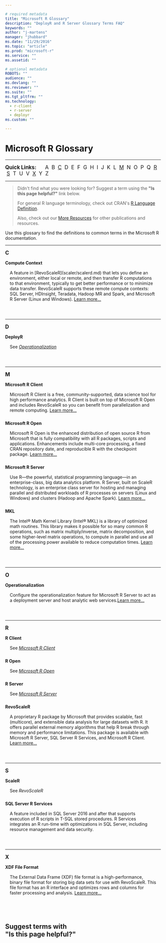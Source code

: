 ```yaml
---

# required metadata
title: "Microsoft R Glossary"
description: "DeployR and R Server Glossary Terms FAQ"
keywords: ""
author: "j-martens"
manager: "jhubbard"
ms.date: "11/29/2016"
ms.topic: "article"
ms.prod: "microsoft-r"
ms.service: ""
ms.assetid: ""

# optional metadata
ROBOTS: ""
audience: ""
ms.devlang: ""
ms.reviewer: ""
ms.suite: ""
ms.tgt_pltfrm: ""
ms.technology:
  - r-client
  - r-server  
  - deployr
ms.custom: ""

---
```


# Microsoft R Glossary

<hr>


<big>**Quick Links:** &nbsp;&nbsp;&nbsp;&nbsp;  A &nbsp;B &nbsp;[C](#C) &nbsp;D &nbsp;E &nbsp;F &nbsp;G &nbsp;H &nbsp;I &nbsp;J &nbsp;K &nbsp;L &nbsp;[M](#M) &nbsp;N &nbsp;O &nbsp;P &nbsp;Q &nbsp;[R](#R) &nbsp;[S](#S) &nbsp;T &nbsp;U &nbsp;V &nbsp;[X](#X) &nbsp;Y &nbsp;Z</big>

<hr>

>Didn't find what you were looking for?  Suggest a term using the **"Is this page helpful?"** link below.
>
>For general R language terminology, check out CRAN's [R Language Definition](https://cran.r-project.org/doc/manuals/r-release/R-lang.pdf).
>
>Also, check out our [More Resources](microsoft-r-more-resources.md) for other publications and resources.

Use this glossary to find the definitions to common terms in the Microsoft R documentation.

<!--
<br>

<a name="A"></a>
## A

<br>

<a name="B"></a>
## B

-->

<a name="C"></a>
<hr>
<big><b> C </b></big>

**Compute Context**
<div style="margin:15px; margin-bottom:25px;">A feature in [RevoScaleR](scaler/scalerd.md) that lets you define an environment, either local or remote, and then transfer R computations to that environment, typically to get better performance or to minimize data transfer. RevoScaleR supports these remote compute contexts: SQL Server, HDInsight, Teradata, Hadoop MR and Spark, and Microsoft R Server (Linux and Windows). <a href="scaler-distributed-computing.md">Learn more…</a></div>



<br>

<a name="D"></a>
<hr>
<big><b> D </b></big>

**DeployR**
<div style="margin:15px; margin-bottom:25px;">See <a href="#o16n"><i>Operationalization</i></a></div>



<!--
<br>

<a name="E"></a>
<hr>
<big><b> E </b></big>

**Term**

<br>

<a name="F"></a>
<hr>
<big><b> F </b></big>

**Term**

<br>

<a name="G"></a>
<hr>
<big><b> G </b></big>

**Term**


<br>

<a name="H"></a>
<hr>
<big><b> H </b></big>

<a name="hpa"></a>**High-performance analytics (HPA)**
<div style="margin:15px; margin-bottom:25px;">Refers to functions such as rxLinMod and other RevoScaleR analytics functions, that typically require less processing on a given chunk of data, but focus on efficiently feeding data to the cores by means of efficient disk I/O, threading, and data management in memory. <a href="scaler-user-guide-manage-threads.md" target=_blank>Learn more…</a></div>

<a name="hpc"></a>**High-performance computing (HPC)**
<div style="margin:15px; margin-bottom:25px;">Mechanisms such as rxExec, foreach, and rmpi that are CPU-centric, involving tremendous amounts of processing on relatively small amounts of data. They are optimized to share tasks among the various computing resources, but can be slowed if large amounts of data need to be transferred.</div>

<br>

<a name="I"></a>
<hr>
<big><b> I </b></big>

**Term**

<br>

<a name="J"></a>
<hr>
<big><b> J </b></big>

**Term**

<br>

<a name="K"></a>
<hr>
<big><b> K </b></big>

**Term**



<br>

<a name="L"></a>
<hr>
<big><b> L </b></big>

**Term**


-->

<br>

<a name="M"></a>
<hr>
<big><b> M </b></big>

<a name="mrc"></a>**Microsoft R Client**
<div style="margin:15px; margin-bottom:25px;">Microsoft R Client is a free, community-supported, data science tool for high performance analytics. R Client is built on top of Microsoft R Open and includes RevoScaleR so you can benefit from parallelization and remote computing. <a href="r-client.md">Learn more…</a></div>


<a name="mro"></a>**Microsoft R Open**
<div style="margin:15px; margin-bottom:25px;">Microsoft R Open is the enhanced distribution of open source R from Microsoft that is fully compatibility with all R packages, scripts and applications. Enhancements include multi-core processing, a fixed CRAN repository date, and reproducible R with the checkpoint package.  <a href="https://mran.microsoft.com/open/" target=_blank>Learn more…</a></div>


<a name="mrs"></a>**Microsoft R Server**
<div style="margin:15px; margin-bottom:25px;">Use R—the powerful, statistical programming language—in an enterprise-class, big data analytics platform. R Server, built on ScaleR technology, is an enterprise class server for hosting and managing parallel and distributed workloads of R processes on servers (Linux and Windows) and clusters (Hadoop and Apache Spark). <a href="rserver.md">Learn more…</a></div>


<a name="mkl"></a>**MKL**
<div style="margin:15px; margin-bottom:25px;">The Intel® Math Kernel Library (Intel® MKL) is a library of optimized math routines. This library makes it possible for so many common R operations, such as matrix multiply/inverse, matrix decomposition, and some higher-level matrix operations, to compute in parallel and use all of the processing power available to reduce computation times. <a href="https://mran.microsoft.com/documents/rro/multithread/">Learn more…</a></div>

<!--<br>

<a name="N"></a>
<hr>
<big><b> N</b></big>

**Term**

-->

<br>

<a name="O"></a>
<hr>
<big><b> O </b></big>

<a name="o16n"></a>**Operationalization**
<div style="margin:15px; margin-bottom:25px;">Configure the operationalization feature for Microsoft R Server to act as a deployment server and host analytic web services.<a href="operationalize/about.md">Learn more…</a></div>



<!--<br>

<a name="P"></a>
<hr>
<big><b> P </b></big>

**Term**


<br>

<a name="Q"></a>
<hr>
<big><b> Q </b></big>

**Term**

-->

<br>

<a name="R"></a>
<hr>
<big><b>R</b></big>

**R Client**
<div style="margin:15px; margin-bottom:25px;">See <a href="#mrc"><i>Microsoft R Client</i></a></div>


**R Open**
<div style="margin:15px; margin-bottom:25px;">See <a href="#mro"><i>Microsoft R Open</i></a></div>

**R Server**
<div style="margin:15px; margin-bottom:25px;">See <a href="#mrs"><i>Microsoft R Server</i></a></div>

**RevoScaleR**
<div style="margin:15px; margin-bottom:25px;">A proprietary R package by Microsoft that provides scalable, fast (multicore), and extensible data analysis  for large datasets with R.  It offers parallel external memory algorithms that help R break through memory and performance limitations. This package is available with Microsoft R Server, SQL Server R Services, and Microsoft R Client.   <a href="scaler/scaler.md">Learn more…</a></div>

<br>

<a name="S"></a>
<hr>
<big><b> S </b></big>

**ScaleR**
<div style="margin:15px; margin-bottom:25px;">See <i>RevoScaleR</i></div>

**SQL Server R Services**
<div style="margin:15px; margin-bottom:25px;">A feature included in SQL Server 2016 and after that supports execution of R scripts in T-SQL stored procedures. R Services integrates an R run-time with optimizations in SQL Server, including resource management and data security.</div>

<!--
<br>

<a name="T"></a>
<hr>
<big><b> T </b></big>

**Term**


<br>

<a name="U"></a>
<hr>
<big><b> U </b></big>

<a name="updatingalgorithm"></a>**Updating algorithm**
<div style="margin:15px; margin-bottom:25px;">An algorithm that takes a given set of values and a chunk of data, and then outputs a revised set of values cumulative for all chunks. The simplest example is an updating sum: given three chunks of data and corresponding sums, an updating sum algorithm would incorporate each additional sum into a revised value until you arrive at the cumulative sum. Updating algorithms are used in ScaleR.</div>

<br>

<a name="V"></a>
<hr>
<big><b> V </b></big>

**Term**


<br>

<a name="W"></a>
<hr>
<big><b> W </b></big>

**Term**


-->

<br>

<a name="X"></a>
<hr>
<big><b> X </b></big>

**XDF File Format**
<div style="margin:15px; margin-bottom:25px;">The External Data Frame (XDF) file format is a high-performance, binary file format for storing big data sets for use with RevoScaleR. This file format has an R interface and optimizes rows and columns for faster processing and analysis.  <a href="https://msdn.microsoft.com/en-us/microsoft-r/scaler-user-guide-introduction">Learn more…</a></div>

<!--
<br>

<a name="Y"></a>
<hr>
<big><b>Y</b></big>

**Term**


<br>

<a name="Z"></a>
<hr>
<big><b> Z </b></big>

**Term**

-->


<br>
<br>

## Suggest terms with <br>"Is this page helpful?"
